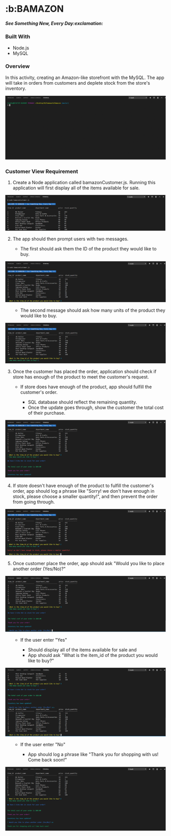 <!-- # Bamazon -->
<!-- <h1>:b: BAMAZON :boom: *See Something New, Every Day*:exclamation: </h1> -->
<h1>:b:BAMAZON <h5>See Something New, Every Day:exclamation:</h5></h1>
<h3>Built With</h3>

<ul>
<li>Node.js</li>
<li>MySQL</li>
</ul>

<h3>Overview</h3> 
In this activity, creating an Amazon-like storefront with the MySQL. The app will take in orders from customers and deplete stock from the store's inventory. 
<ol>

</ol>


![GitHub Logo](image/Webp.net-gifmaker.gif)



<h3>Customer View Requirement</h3>
<ol>
<li> Create a Node application called bamazonCustomer.js. Running this application will first display all of the items available for sale.</li>
</ol>

<!-- ![GitHub Logo](image/All_items.jpg) -->



<!-- ![GitHub Logo](allProducts.PNG) -->


![GitHub Logo](image/allProducts.PNG)




<ol start="2">
<li>The app should then prompt users with two messages.</li>

<!-- <li>The first should ask them the ID of the product they would like to buy.</li>
![GitHub Logo](image/)
<li>The second message should ask how many units of the product they would like to buy.</li>
![GitHub Logo](image/question)
</ul> -->
</ol>


<ol> 
<ul>
<li>The first should ask them the ID of the product they would like to buy.</li>
</ul>
</ol>



![GitHub Logo](image/question_1.PNG)


<ol> 
<ul>
<li>The second message should ask how many units of the product they would like to buy.</li>

</ul>
</ol>

![GitHub Logo](image/question.PNG)

<!-- <ul>
<li>The first should ask them the ID of the product they would like to buy.</li>
</ul> -->
<!-- ![GitHub Logo](image/)

<ul>
<li>The second message should ask how many units of the product they would like to buy.</li>
</ul>
![GitHub Logo](image/) -->

<ol start="3">
<li>Once the customer has placed the order, application should check if store has enough of the product to meet the customer's request.</li>

<ul>
 <li>If store does have enough of the product, app should fulfill the customer's order.</li>


 <ul>
 <li>SQL database should reflect the remaining quantity.</li>
 <li>Once the update goes through, show the customer the total cost of their purchase.</li>
 </ul>
 </ul>
</ol>


![GitHub Logo](image/orderComplete.PNG)


<ol start="4">
<li>If store doesn't have enough of the product to fulfill the customer's order, app should log a phrase like "Sorry! we don't have enough in stock, please choose a smaller quantity!", and then prevent the order from going through.</li>
</ol>

![GitHub Logo](image/notEnough.PNG)

<ol start="5">
<li>Once customer place the order, app should ask "Would you like to place another order (Yes/No)?"
</ol>

![GitHub Logo](image/yes_or_no.PNG)

<ol>
<ul>
<li>If the user enter "Yes" </li>
<ul>
<li>Should display all of the items available for sale and</li>
<li>App should ask "What is the item_id of the product you would like to buy?"</li>
</ul>
</ul>
</ol>

![GitHub Logo](image/yes.PNG)


<ol>
<ul>
<li>If the user enter "No" </li>
<ul>
<li>App should log a phrase like "Thank you for shopping with us! Come back soon!"</li>
</ul>
</ul>
</ol>


![GitHub Logo](image/no.PNG)